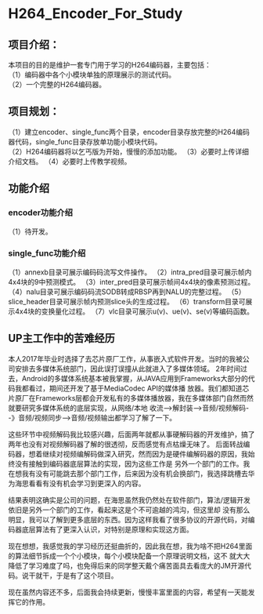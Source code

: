 # H264_Encoder_For_Study
## 项目介绍：
 本项目的目的是维护一套专门用于学习的H264编码器，主要包括：  
（1）编码器中各个小模块单独的原理展示的测试代码。  
（2）一个完整的H264编码器。  

## 项目规划：
（1）建立encoder、single_func两个目录，encoder目录存放完整的H264编码器代码，single_func目录存放单功能小模块代码。  
（2）H264编码器将以乞丐版为开始，慢慢的添加功能。
（3）必要时上传详细介绍文档。
（4）必要时上传教学视频。

## 功能介绍
### encoder功能介绍
（1）待开发。
### single_func功能介绍
（1）annexb目录可展示编码码流写文件操作。
（2）intra_pred目录可展示帧内4x4块的9中预测模式。
（3）inter_pred目录可展示帧间4x4块的像素预测过程。
（4）nalu目录可展示编码码流SODB转成RBSP再到NALU的完整过程。
（5）slice_header目录可展示帧内预测slice头的生成过程。
（6）transform目录可展示4x4块的变换量化过程。
（7）vlc目录可展示u(v)、ue(v)、se(v)等编码函数。

## UP主工作中的苦难经历
本人2017年毕业时选择了去芯片原厂工作，从事嵌入式软件开发。当时的我被公司安排去多媒体系统部门，因此误打误撞从此就进入了多媒体领域。
2年时间过去，Android的多媒体系统基本被我掌握，从JAVA应用到Frameworks大部分的代码我都看过，期间还开发了基于MediaCodec API的媒体播
放器。我们都知道芯片原厂在Frameworks层都会开发私有的多媒体播放器，我在多媒体部门自然而然就要研究多媒体系统的底层实现，从网络/本地
收流-->解封装-->音频/视频解码--》音频/视频同步-->音频/视频输出都学习了解了一下。

这些环节中视频解码我比较感兴趣，后面两年就都从事硬解码器的开发维护，搞了两年也没有对视频解码器了解的很透彻，反而感觉有点枯燥无味了。
后面转战编码器，想着继续对视频编解码做深入研究，然而因为是硬件编解码器的原因，我始终没有接触到编码器底层算法的实现，因为这些工作是
另外一个部门的工作。我在想我有没有可能跳去那个部门工作，后来因为没有机会换部门，我选择跳槽去华为海思看看有没有机会学习到更深入的内容。

结果表明这确实是公司的问题，在海思虽然我仍然处在软件部门，算法/逻辑开发依旧是另外一个部门的工作，看起来这是个不可逾越的鸿沟，但这里却
没有那么明显，我可以了解到更多底层的东西。因为这样我看了很多协议的开源代码，对编码器底层算法有了更深入认识，对特别是原理和实现这方面。

现在想想，我感觉我的学习经历还挺曲折的，因此我在想，我为啥不把H264里面的算法细节拆成一个个小模块，每个小模块配备一个原理说明文档，这不
就大大降低了学习难度了吗，也免得后来的同学整天戴个痛苦面具去看庞大的JM开源代码。说干就干，于是有了这个项目。

现在虽然内容还不多，后面我会持续更新，慢慢丰富里面的内容，希望有一天能发挥它的作用。
